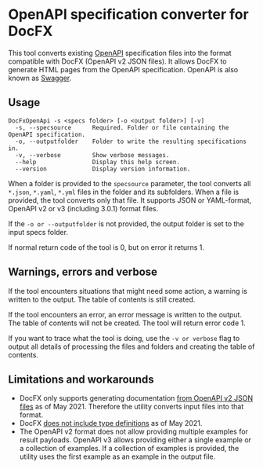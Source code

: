 # OpenAPI specification converter for DocFX

This tool converts existing [OpenAPI](https://www.openapis.org/) specification files into the format compatible with DocFX (OpenAPI v2 JSON files). It allows DocFX to generate HTML pages from the OpenAPI specification. OpenAPI is also known as [Swagger](https://swagger.io/).

## Usage

```text
DocFxOpenApi -s <specs folder> [-o <output folder>] [-v]
  -s, --specsource      Required. Folder or file containing the OpenAPI specification.
  -o, --outputfolder	Folder to write the resulting specifications in.
  -v, --verbose         Show verbose messages.
  --help                Display this help screen.
  --version             Display version information.
```

When a folder is provided to the `specsource` parameter, the tool converts all `*.json`, `*.yaml`, `*.yml` files in the folder and its subfolders. When a file is provided, the tool converts only that file.
It supports JSON or YAML-format, OpenAPI v2 or v3 (including 3.0.1) format files.

If the `-o or --outputfolder` is not provided, the output folder is set to the input specs folder.


If normal return code of the tool is 0, but on error it returns 1.

## Warnings, errors and verbose

If the tool encounters situations that might need some action, a warning is written to the output. The table of contents is still created.

If the tool encounters an error, an error message is written to the output. The table of contents will not be created. The tool will return error code 1.

If you want to trace what the tool is doing, use the `-v or verbose` flag to output all details of processing the files and folders and creating the table of contents.

## Limitations and workarounds

- DocFX only supports generating documentation [from OpenAPI v2 JSON files](https://dotnet.github.io/docfx/tutorial/intro_rest_api_documentation.html) as of May 2021. Therefore the utility converts input files into that format.
- DocFX [does not include type definitions](https://github.com/dotnet/docfx/issues/2072) as of May 2021.
- The OpenAPI v2 format does not allow providing multiple examples for result payloads. OpenAPI v3 allows providing either a single example or a collection of examples. If a collection of examples is provided, the utility uses the first example as an example in the output file.
